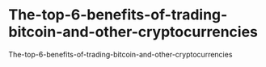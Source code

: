 # The-top-6-benefits-of-trading-bitcoin-and-other-cryptocurrencies
The-top-6-benefits-of-trading-bitcoin-and-other-cryptocurrencies
